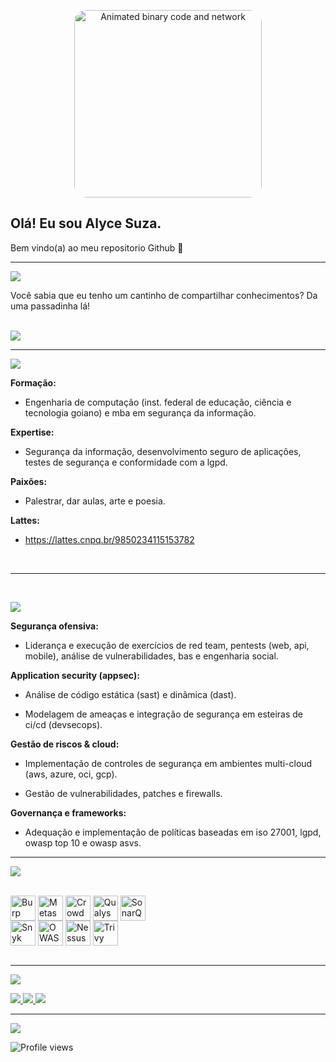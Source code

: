 

  <p align="center">
  <a href="https://github.com/alycesuza">
  <img src="https://media.giphy.com/media/j6YyTCP4yKVbf3Lq59/giphy.gif" alt="Animated binary code and network" width="300" style="border-radius:20px;">
  </a>
  </p>
  
  
  Olá! Eu sou Alyce Suza.
  ---
  
  Bem vindo(a) ao meu repositorio Github 👀
  
  
  ---
  
  <img src="https://img.shields.io/badge/meu%20blog-000000?style=for-the-badge&logo=blogger&logoColor=white"><br> 
  
  Você sabia que eu tenho um cantinho de compartilhar conhecimentos? Da uma passadinha lá!
  
  <a href="https://alycesuza.tech/" target="_blank"> <br> 
  <img src="https://img.shields.io/badge/Leia%20meus%20artigos-FF5722?style=for-the-badge&logo=blogger&logoColor=white">
  </a><br> 
  
  ---
  
  <img src="https://img.shields.io/badge/minha%20jornada-000000?style=for-the-badge&logo=github&logoColor=white"><br> 
  
  **Formação:** 
  
  - Engenharia de computação (inst. federal de educação, ciência e tecnologia goiano) e mba em segurança da informação.

  **Expertise:**
  
  - Segurança da informação, desenvolvimento seguro de aplicações, testes de segurança e conformidade com a lgpd.
    
  **Paixões:**
  
  - Palestrar, dar aulas, arte e poesia.

  **Lattes:**
  - <a href="https://lattes.cnpq.br/9850234115153782" target="_blank">https://lattes.cnpq.br/9850234115153782</a>
  <br>
  
  ---
  <br> 
  
  <img src="https://img.shields.io/badge/minhas%20habilidades-000000?style=for-the-badge&logo=github&logoColor=white"><br>
 
  **Segurança ofensiva:**
  
  - Liderança e execução de exercícios de red team, pentests (web, api, mobile), análise de vulnerabilidades, bas e engenharia social.
  
  **Application security (appsec):**
  
  -  Análise de código estática (sast) e dinâmica (dast).
  
  -  Modelagem de ameaças e integração de segurança em esteiras de ci/cd (devsecops).
  
  **Gestão de riscos & cloud:**
  
  -  Implementação de controles de segurança em ambientes multi-cloud (aws, azure, oci, gcp).
  
  -  Gestão de vulnerabilidades, patches e firewalls.
  
  **Governança e frameworks:**
  
  -  Adequação e implementação de políticas baseadas em iso 27001, lgpd, owasp top 10 e owasp asvs.<br>
  
  --- 
  
  <img src="https://img.shields.io/badge/principais%20ferramentas-000000?style=for-the-badge&logo=github&logoColor=white"><br>
  
  <div style="display: inline_block"><br>
  <img align="center" alt="Burp Suite" height="40" src="https://img.shields.io/badge/Burp%20Suite-F76911?style=for-the-badge&logo=burpsuite&logoColor=white">
  <img align="center" alt="Metasploit" height="40" src="https://img.shields.io/badge/Metasploit-E31837?style=for-the-badge&logo=metasploit&logoColor=white">
  <img align="center" alt="CrowdStrike" height="40" src="https://img.shields.io/badge/CrowdStrike-662D91?style=for-the-badge&logo=crowdstrike&logoColor=white">
  <img align="center" alt="Qualys" height="40" src="https://img.shields.io/badge/Qualys-E51B38?style=for-the-badge&logo=qualys&logoColor=white">
  <img align="center" alt="SonarQube" height="40" src="https://img.shields.io/badge/SonarQube-00446A?style=for-the-badge&logo=sonarqube&logoColor=white"><br> 
  <img align="center" alt="Snyk" height="40" src="https://img.shields.io/badge/Snyk-4C6FFF?style=for-the-badge&logo=snyk&logoColor=white">
  <img align="center" alt="OWASP ZAP" height="40" src="https://img.shields.io/badge/OWASP%20ZAP-192A44?style=for-the-badge&logo=owasp&logoColor=white">
  <img align="center" alt="Nessus" height="40" src="https://img.shields.io/badge/Nessus-002D56?style=for-the-badge&logo=tenable&logoColor=white">
  <img align="center" alt="Trivy" height="40" src="https://img.shields.io/badge/Trivy-004979?style=for-the-badge&logo=trivy&logoColor=white">
  </div><br> 
  
  --- 
  
  <img src="https://img.shields.io/badge/redes%20sociais-000000?style=for-the-badge&logo=github&logoColor=white"><br>
  
  <a href="https://www.linkedin.com/in/alyce-suza/" target="_blank">
  <img src="https://img.shields.io/badge/LinkedIn-0077B5?style=for-the-badge&logo=linkedin&logoColor=white">
  </a>
  <a href="https://www.instagram.com/alycesuza/" target="_blank">
  <img src="https://img.shields.io/badge/Instagram-E4405F?style=for-the-badge&logo=instagram&logoColor=white">
  </a>
  <a href="https://www.youtube.com/channel/UCAJ9b6AHL2WlG7Ul0wqx53w" target="_blank">
  <img src="https://img.shields.io/badge/YouTube-FF0000?style=for-the-badge&logo=youtube&logoColor=white">
  </a><br>
  
  ---
  
  <img src="https://img.shields.io/badge/github%20stats-000000?style=for-the-badge&logo=github&logoColor=white"><br>
  
  <p align="left">
  <img src="https://komarev.com/ghpvc/?username=alycesuza&color=yellow" alt="Profile views" />
  </p>

